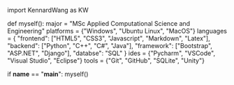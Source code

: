 import KennardWang as KW

def myself():
    major = "MSc Applied Computational Science and Engineering"
    platforms = {"Windows", "Ubuntu Linux", "MacOS"}
    languages = { 
        "frontend": ["HTML5", "CSS3", "Javascript", "Markdown", "Latex"],
        "backend": ["Python", "C++", "C#", "Java"],
        "framework": ["Bootstrap", "ASP.NET", "Django"],
        "databse": "SQL"
    }
    ides = {"Pycharm", "VSCode", "Visual Studio", "Eclipse"}
    tools = {"Git", "GitHub", "SQLite", "Unity"}


if __name__ == "__main__":
    myself()
    
